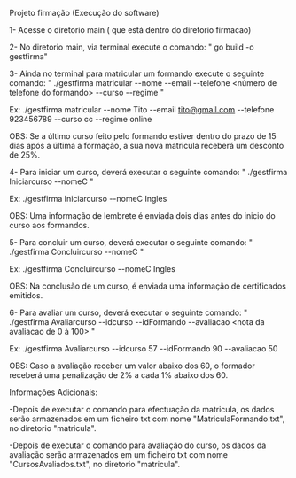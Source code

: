 Projeto firmação (Execução do software)

1- Acesse o diretorio main ( que está dentro do diretorio firmacao)

2- No diretorio main, via terminal execute o comando: " go build -o gestfirma"

3- Ainda no terminal para matricular um formando execute o seguinte comando: " ./gestfirma  matricular --nome <nome do formando> --email <email do formando> --telefone <número de telefone do formando> --curso <curso para matricula> --regime <online ou presencial> "

Ex: ./gestfirma  matricular --nome Tito --email tito@gmail.com --telefone 923456789 --curso cc --regime online

   OBS:  Se a último curso feito pelo formando estiver dentro do prazo de 15 dias após a última a formação, a sua nova matricula receberá um desconto de 25%.

4- Para iniciar um curso, deverá executar o seguinte comando: " ./gestfirma Iniciarcurso --nomeC <nome do curso> "

Ex: ./gestfirma Iniciarcurso --nomeC Ingles

   OBS: Uma informação de lembrete é enviada dois dias antes do inicio do curso aos formandos.

5- Para concluir um curso, deverá executar o seguinte comando: " ./gestfirma Concluircurso --nomeC <nome do curso> "

Ex: ./gestfirma Concluircurso --nomeC Ingles

   OBS: Na conclusão de um curso, é enviada uma informação de certificados emitidos.

6- Para avaliar um curso, deverá executar o seguinte comando:  " ./gestfirma Avaliarcurso --idcurso <ID do curso> --idFormando <ID do formando> --avaliacao <nota da avaliacao de 0 à 100> "

Ex:  ./gestfirma Avaliarcurso --idcurso 57 --idFormando 90 --avaliacao 50

   OBS: Caso a avaliação receber um valor abaixo dos 60, o formador receberá uma penalização de 2% a cada 1% abaixo dos 60.

Informações Adicionais:  

  -Depois de executar o comando para efectuação da matricula, os dados serão armazenados em um ficheiro txt com nome "MatriculaFormando.txt", no diretorio "matricula".

  -Depois de executar o comando para avaliação do curso, os dados da avaliação serão armazenados em um ficheiro txt com nome "CursosAvaliados.txt", no diretorio "matricula".

